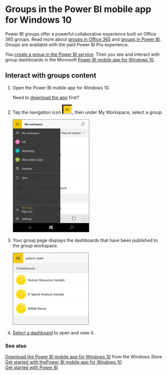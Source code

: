 <properties 
   pageTitle="Groups in the Power BI mobile app for Windows 10"
   description="Groups in the Power BI mobile app for Windows 10"
   services="powerbi" 
   documentationCenter="" 
   authors="maggiesMSFT" 
   manager="mblythe" 
   editor=""
   tags=""/>
 
<tags
   ms.service="powerbi"
   ms.devlang="NA"
   ms.topic="article"
   ms.tgt_pltfrm="NA"
   ms.workload="powerbi"
   ms.date="03/08/2016"
   ms.author="maggies"/>

# Groups in the Power BI mobile app for Windows 10  

Power BI groups offer a powerful collaborative experience built on Office 365 groups. Read more about [groups in Office 365](https://support.office.com/Article/Find-help-about-Groups-in-Office-365-7a9b321f-b76a-4d53-b98b-a2b0b7946de1) and [groups in Power BI](powerbi-service-groups.md). Groups are available with the paid Power BI Pro experience.

You [create a group in the Power BI service](powerbi-service-create-a-group-in-power-bi.md). Then you see and interact with group dashboards in the Microsoft [Power BI mobile app for Windows 10](powerbi-mobile-win10phone-app-get-started.md).  

## Interact with groups content  
1.  Open the Power BI mobile app for Windows 10.

    Need to [download the app](http://go.microsoft.com/fwlink/?LinkID=526478) first?

2.  Tap the navigation icon ![](media/powerbi-mobile-groups-in-the-win10phone-app/PBI_Win10Ph_NavIcon30.png), then under My Workspace, select a group.  

    ![](media/powerbi-mobile-groups-in-the-win10phone-app/pbi_win10ph_groupspace0316.png)

3.  Your group page displays the dashboards that have been published to the group workspace.  

    ![](media/powerbi-mobile-groups-in-the-win10phone-app/PBI_Win10Ph_GroupSpace.png)

4.  [Select a dashboard](powerbi-mobile-dashboards-in-the-win10phone-app.md) to open and view it.  

### See also  
[Download the Power BI mobile app for Windows 10](http://go.microsoft.com/fwlink/?LinkID=526478) from the Windows Store  
[Get started with thePower BI mobile app for Windows 10](powerbi-mobile-win10phone-app-get-started.md)  
[Get started with Power BI](powerbi-service-get-started.md)  
